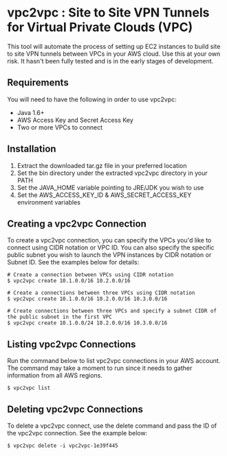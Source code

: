 # vpc2vpc : Site to Site VPN Tunnels for Virtual Private Clouds (VPC)
This tool will automate the process of setting up EC2 instances to build site to site VPN tunnels between VPCs in your AWS cloud.  Use this at your own risk.  It hasn't been fully tested and is in the early stages of development.

## Requirements

You will need to have the following in order to use vpc2vpc:

* Java 1.6+
* AWS Access Key and Secret Access Key
* Two or more VPCs to connect

## Installation

1. Extract the downloaded tar.gz file in your preferred location
2. Set the bin directory under the extracted vpc2vpc directory in your PATH
3. Set the JAVA_HOME variable pointing to JRE/JDK you wish to use
4. Set the AWS\_ACCESS\_KEY\_ID & AWS\_SECRET\_ACCESS\_KEY environment variables

## Creating a vpc2vpc Connection

To create a vpc2vpc connection, you can specify the VPCs you'd like to connect using CIDR notation or VPC ID.  You can also specify the specific public subnet you wish to launch the VPN instances by CIDR notation or Subnet ID.  See the examples below for details:

	# Create a connection between VPCs using CIDR notation
	$ vpc2vpc create 10.1.0.0/16 10.2.0.0/16

	# Create a connections between three VPCs using CIDR notation
	$ vpc2vpc create 10.1.0.0/16 10.2.0.0/16 10.3.0.0/16

	# Create connections between three VPCs and specify a subnet CIDR of the public subnet in the first VPC
	$ vpc2vpc create 10.1.0.0/24 10.2.0.0/16 10.3.0.0/16

## Listing vpc2vpc Connections

Run the command below to list vpc2vpc connections in your AWS account.  The command may take a moment to run since it needs to gather information from all AWS regions.

	$ vpc2vpc list

## Deleting vpc2vpc Connections

To delete a vpc2vpc connect, use the delete command and pass the ID of the vpc2vpc connection.  See the example below:

	$ vpc2vpc delete -i vpc2vpc-1e39f445

